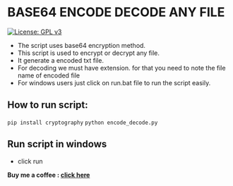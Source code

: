 # BASE64 ENCODE DECODE ANY FILE

[![License: GPL v3](https://img.shields.io/badge/License-GPLv3-blue.svg)](https://github.com/rahul1996pp/base64_en_de/blob/main/LICENSE)
- The script uses base64 encryption method.
- This script is used to encrypt or decrypt any file.
- It generate a encoded txt file.
- For decoding we must have extension. for that you need to note the file name of encoded file
- For windows users just click on run.bat file to run the script easily.




## How to run script:
 `pip install cryptography`
 `python encode_decode.py`
 
## Run script in windows
- click run

**Buy me a coffee : [click here](https://www.paypal.me/RahulPujari "Pay")**
